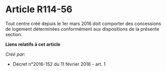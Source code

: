 # Article R114-56

Tout centre créé depuis le 1er mars 2016 doit comporter des concessions de logement déterminées conformément aux dispositions
de la présente section.

**Liens relatifs à cet article**

_Créé par_:

  - Décret n°2016-152 du 11 février 2016 - art. 1
